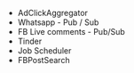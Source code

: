 - AdClickAggregator
- Whatsapp - Pub / Sub
- FB Live comments - Pub/Sub
- Tinder
- Job Scheduler
- FBPostSearch
